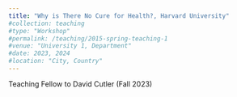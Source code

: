 ```yaml
---
title: "Why is There No Cure for Health?, Harvard University"
#collection: teaching
#type: "Workshop"
#permalink: /teaching/2015-spring-teaching-1
#venue: "University 1, Department"
#date: 2023, 2024
#location: "City, Country"
---
```


Teaching Fellow to David Cutler (Fall 2023)